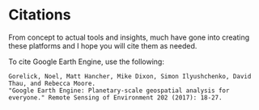 # Citations

From concept to actual tools and insights, much have gone into creating these platforms and I hope you will cite them as needed.

To cite Google Earth Engine, use the following:

```
Gorelick, Noel, Matt Hancher, Mike Dixon, Simon Ilyushchenko, David Thau, and Rebecca Moore.
"Google Earth Engine: Planetary-scale geospatial analysis for everyone." Remote Sensing of Environment 202 (2017): 18-27.
```
